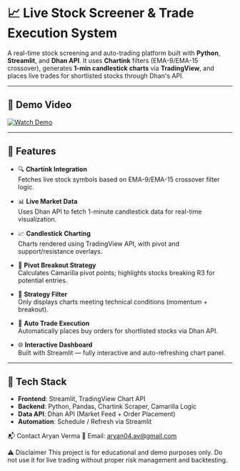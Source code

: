 # 📈 Live Stock Screener & Trade Execution System

A real-time stock screening and auto-trading platform built with **Python**, **Streamlit**, and **Dhan API**. It uses **Chartink** filters (EMA-9/EMA-15 crossover), generates **1-min candlestick charts** via **TradingView**, and places live trades for shortlisted stocks through Dhan's API.

---

## 🎥 Demo Video

[![Watch Demo](https://img.shields.io/badge/Watch-Demo-blue?logo=youtube)](https://drive.google.com/file/d/13_TokRslmJLDR2cNBBZ-ky9T5s3Eiwuy/view?usp=sharing)

---

## 🚀 Features

- 🔍 **Chartink Integration**  
  Fetches live stock symbols based on EMA-9/EMA-15 crossover filter logic.

- 📊 **Live Market Data**  
  Uses Dhan API to fetch 1-minute candlestick data for real-time visualization.

- 📈 **Candlestick Charting**  
  Charts rendered using TradingView API, with pivot and support/resistance overlays.

- 🎯 **Pivot Breakout Strategy**  
  Calculates Camarilla pivot points; highlights stocks breaking R3 for potential entries.

- 🧠 **Strategy Filter**  
  Only displays charts meeting technical conditions (momentum + breakout).

- 💼 **Auto Trade Execution**  
  Automatically places buy orders for shortlisted stocks via Dhan API.

- 🌐 **Interactive Dashboard**  
  Built with Streamlit — fully interactive and auto-refreshing chart panel.

---

## 🧰 Tech Stack

- **Frontend**: Streamlit, TradingView Chart API  
- **Backend**: Python, Pandas, Chartink Scraper, Camarilla Logic  
- **Data API**: Dhan API (Market Feed + Order Placement)  
- **Automation**: Schedule / Refresh via Streamlit  

📬 Contact
Aryan Verma
📧 Email: aryan04.av@gmail.com

⚠️ Disclaimer
This project is for educational and demo purposes only. Do not use it for live trading without proper risk management and backtesting.

